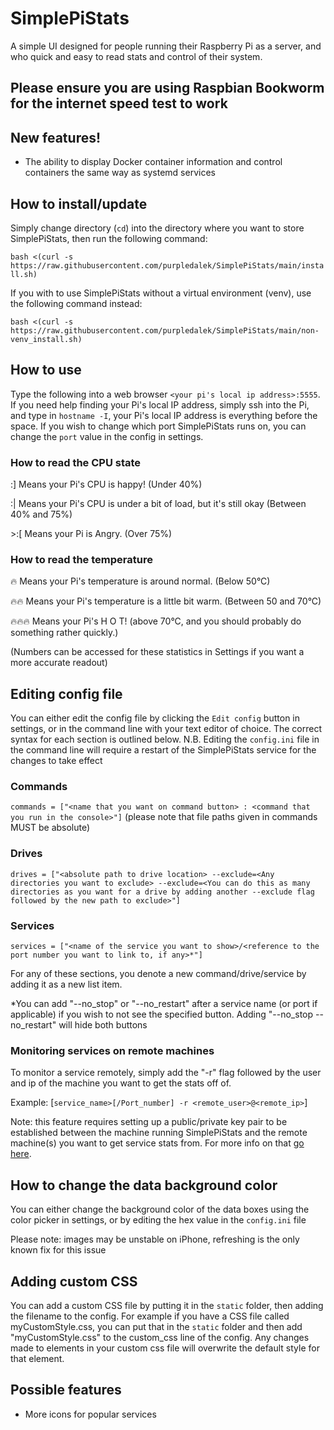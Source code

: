 # SimplePiStats
A simple UI designed for people running their Raspberry Pi as a server, and who quick and easy to read stats and control of their system.

## Please ensure you are using Raspbian Bookworm for the internet speed test to work

## New features!
- The ability to display Docker container information and control containers the same way as systemd services

## How to install/update
Simply change directory (`cd`) into the directory where you want to store SimplePiStats, then run the following command:

`bash <(curl -s https://raw.githubusercontent.com/purpledalek/SimplePiStats/main/install.sh)`

If you with to use SimplePiStats without a virtual environment (venv), use the following command instead:

`bash <(curl -s https://raw.githubusercontent.com/purpledalek/SimplePiStats/main/non-venv_install.sh)`

## How to use
Type the following into a web browser `<your pi's local ip address>:5555`. If you need help finding your Pi's local IP address, simply ssh into the Pi, and type in `hostname -I`, your Pi's local IP address is everything before the space. If you wish to change which port SimplePiStats runs on, you can change the `port` value in the config in settings.

### How to read the CPU state
:] Means your Pi's CPU is happy! (Under 40%)

:| Means your Pi's CPU is under a bit of load, but it's still okay (Between 40% and 75%)

\>:[ Means your Pi is Angry. (Over 75%)

### How to read the temperature
🔥 Means your Pi's temperature is around normal. (Below 50°C)

🔥🔥 Means your Pi's temperature is a little bit warm. (Between 50 and 70°C)

🔥🔥🔥 Means your Pi's H O T! (above 70°C, and you should probably do something rather quickly.)

(Numbers can be accessed for these statistics in Settings if you want a more accurate readout)

## Editing config file
You can either edit the config file by clicking the `Edit config` button in settings, or in the command line with your text editor of choice. The correct syntax for each section is outlined below.
N.B. Editing the `config.ini` file in the command line will require a restart of the SimplePiStats service for the changes to take effect

### Commands
`commands = ["<name that you want on command button> : <command that you run in the console>"]`
(please note that file paths given in commands MUST be absolute)

### Drives
`drives = ["<absolute path to drive location> --exclude=<Any directories you want to exclude> --exclude=<You can do this as many directories as you want for a drive by adding another --exclude flag followed by the new path to exclude>"]`

### Services
`services = ["<name of the service you want to show>/<reference to the port number you want to link to, if any>*"]`

For any of these sections, you denote a new command/drive/service by adding it as a new list item.

*You can add "--no_stop" or "--no_restart" after a service name (or port if applicable) if you wish to not see the specified button. Adding "--no_stop --no_restart" will hide both buttons

### Monitoring services on remote machines
To monitor a service remotely, simply add the "-r" flag followed by the user and ip of the machine you want to get the stats off of.

Example: [`service_name>[/Port_number] -r <remote_user>@<remote_ip>`]

Note: this feature requires setting up a public/private key pair to be established between the machine running SimplePiStats and the remote machine(s) you want to get service stats from. For more info on that [go here](https://ionutbanu.medium.com/setting-up-key-pair-ssh-on-raspberry-pi-9822b20037a0).

## How to change the data background color
You can either change the background color of the data boxes using the color picker in settings, or by editing the hex value in the `config.ini` file

Please note: images may be unstable on iPhone, refreshing is the only known fix for this issue

## Adding custom CSS
You can add a custom CSS file by putting it in the `static` folder, then adding the filename to the config. For example if you have a CSS file called myCustomStyle.css, you can put that in the `static` folder and then add "myCustomStyle.css" to the custom_css line of the config. Any changes made to elements in your custom css file will overwrite the default style for that element.

## Possible features
- More icons for popular services